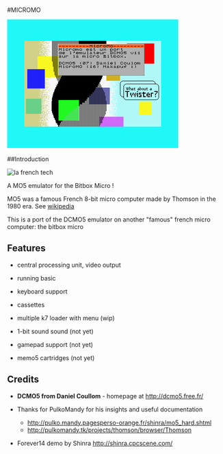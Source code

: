 #MICROMO

![Screenshot](https://raw.githubusercontent.com/makapuf/bitbox-micromo/master/screen.png)

##Introduction

![la french tech](http://www.lafrenchtech.com/sites/all/themes/frenchtech/img/logo.png)

A MO5 emulator for the Bitbox Micro !

MO5 was a famous French 8-bit micro computer made by Thomson in the 1980 era.
See [wikipedia](https://en.wikipedia.org/wiki/Thomson_MO5)

This is a port of the DCMO5 emulator on another "famous" french micro computer: the bitbox micro

## Features

 - central processing unit, video output
 - running basic
 - keyboard support
 - cassettes

 - multiple k7 loader with menu (wip)
 - 1-bit sound sound (not yet)
 - gamepad support (not yet)
 - memo5 cartridges (not yet)

## Credits

 - **DCMO5 from Daniel Coullom** - homepage at http://dcmo5.free.fr/

 - Thanks for PulkoMandy for his insights and useful documentation
	- http://pulko.mandy.pagesperso-orange.fr/shinra/mo5_hard.shtml
	- http://pulkomandy.tk/projects/thomson/browser/Thomson

 - Forever14 demo by Shinra http://shinra.cpcscene.com/